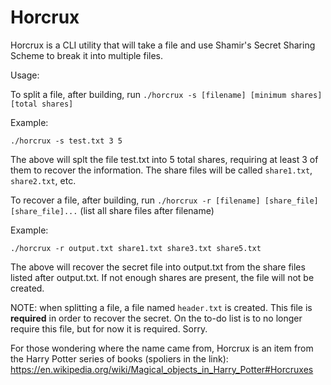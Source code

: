 # Horcrux

Horcrux is a CLI utility that will take a file and use Shamir's Secret Sharing Scheme to break it into multiple files.

Usage:

To split a file, after building, run `./horcrux -s [filename] [minimum shares] [total shares]`

Example:
```
./horcrux -s test.txt 3 5
```
The above will splt the file test.txt into 5 total shares, requiring at least 3 of them to recover the information. The share files will be called `share1.txt`, `share2.txt`, etc.

To recover a file, after building, run `./horcrux -r [filename] [share_file] [share_file]...` (list all share files after filename)

Example:
```
./horcrux -r output.txt share1.txt share3.txt share5.txt
```
The above will recover the secret file into output.txt from the share files listed after output.txt. If not enough shares are present, the file will not be created.

NOTE: when splitting a file, a file named `header.txt` is created. This file is **required** in order to recover the secret. On the to-do list is to no longer require this file, but for now it is required. Sorry.

For those wondering where the name came from, Horcrux is an item from the Harry Potter series of books (spoliers in the link): https://en.wikipedia.org/wiki/Magical_objects_in_Harry_Potter#Horcruxes
